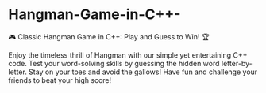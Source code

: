 # Hangman-Game-in-C++-

🎮 Classic Hangman Game in C++: Play and Guess to Win! 🏆

Enjoy the timeless thrill of Hangman with our simple yet entertaining C++ code. Test your word-solving skills by guessing the hidden word letter-by-letter. Stay on your toes and avoid the gallows! Have fun and challenge your friends to beat your high score! 
